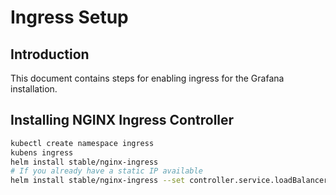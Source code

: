 # Ingress Setup

## Introduction

This document contains steps for enabling ingress for the Grafana installation.

## Installing NGINX Ingress Controller

```bash
kubectl create namespace ingress
kubens ingress
helm install stable/nginx-ingress
# If you already have a static IP available
helm install stable/nginx-ingress --set controller.service.loadBalancerIP=<IP>